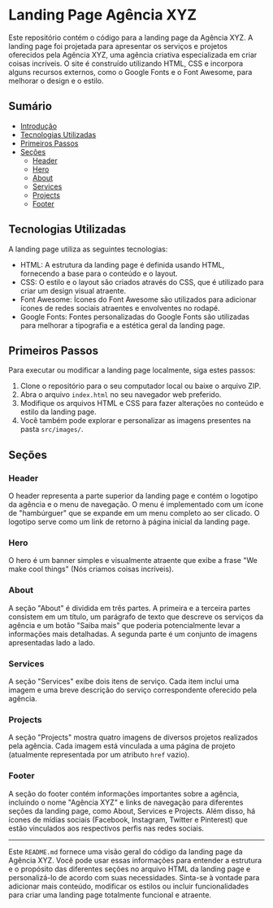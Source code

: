# Landing Page Agência XYZ

Este repositório contém o código para a landing page da Agência XYZ. A landing page foi projetada para apresentar os serviços e projetos oferecidos pela Agência XYZ, uma agência criativa especializada em criar coisas incríveis. O site é construído utilizando HTML, CSS e incorpora alguns recursos externos, como o Google Fonts e o Font Awesome, para melhorar o design e o estilo.

## Sumário

- [Introdução](#landing-page-da-agência-xyz)
- [Tecnologias Utilizadas](#tecnologias-utilizadas)
- [Primeiros Passos](#primeiros-passos)
- [Seções](#seções)
  - [Header](#header)
  - [Hero](#hero)
  - [About](#about)
  - [Services](#services)
  - [Projects](#projects)
  - [Footer](#footer)

## Tecnologias Utilizadas

A landing page utiliza as seguintes tecnologias:

- HTML: A estrutura da landing page é definida usando HTML, fornecendo a base para o conteúdo e o layout.
- CSS: O estilo e o layout são criados através do CSS, que é utilizado para criar um design visual atraente.
- Font Awesome: Ícones do Font Awesome são utilizados para adicionar ícones de redes sociais atraentes e envolventes no rodapé.
- Google Fonts: Fontes personalizadas do Google Fonts são utilizadas para melhorar a tipografia e a estética geral da landing page.

## Primeiros Passos

Para executar ou modificar a landing page localmente, siga estes passos:

1. Clone o repositório para o seu computador local ou baixe o arquivo ZIP.
2. Abra o arquivo `index.html` no seu navegador web preferido.
3. Modifique os arquivos HTML e CSS para fazer alterações no conteúdo e estilo da landing page.
4. Você também pode explorar e personalizar as imagens presentes na pasta `src/images/`.

## Seções

### Header

O header representa a parte superior da landing page e contém o logotipo da agência e o menu de navegação. O menu é implementado com um ícone de "hambúrguer" que se expande em um menu completo ao ser clicado. O logotipo serve como um link de retorno à página inicial da landing page.

### Hero

O hero é um banner simples e visualmente atraente que exibe a frase "We make cool things" (Nós criamos coisas incríveis).

### About

A seção "About" é dividida em três partes. A primeira e a terceira partes consistem em um título, um parágrafo de texto que descreve os serviços da agência e um botão "Saiba mais" que poderia potencialmente levar a informações mais detalhadas. A segunda parte é um conjunto de imagens apresentadas lado a lado.

### Services

A seção "Services" exibe dois itens de serviço. Cada item inclui uma imagem e uma breve descrição do serviço correspondente oferecido pela agência.

### Projects

A seção "Projects" mostra quatro imagens de diversos projetos realizados pela agência. Cada imagem está vinculada a uma página de projeto (atualmente representada por um atributo `href` vazio).

### Footer

A seção do footer contém informações importantes sobre a agência, incluindo o nome "Agência XYZ" e links de navegação para diferentes seções da landing page, como About, Services e Projects. Além disso, há ícones de mídias sociais (Facebook, Instagram, Twitter e Pinterest) que estão vinculados aos respectivos perfis nas redes sociais.

---

Este `README.md` fornece uma visão geral do código da landing page da Agência XYZ. Você pode usar essas informações para entender a estrutura e o propósito das diferentes seções no arquivo HTML da landing page e personalizá-lo de acordo com suas necessidades. Sinta-se à vontade para adicionar mais conteúdo, modificar os estilos ou incluir funcionalidades para criar uma landing page totalmente funcional e atraente.
